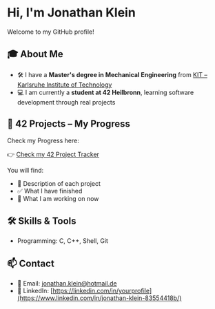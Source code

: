 # Hi, I'm Jonathan Klein

Welcome to my GitHub profile!

## 🎓 About Me

- 🛠️ I have a **Master's degree in Mechanical Engineering** from [KIT – Karlsruhe Institute of Technology](https://www.kit.edu)
- 💻 I am currently a **student at 42 Heilbronn**, learning software development through real projects


## 🚀 42 Projects – My Progress
  Check my Progress here:
  
👉 [Check my 42 Project Tracker](https://github.com/YOURUSERNAME/42-project-tracker)

You will find:
- 📘 Description of each project
- ✅ What I have finished
- 🔄 What I am working on now


## 🛠️ Skills & Tools

- Programming: C, C++, Shell, Git

## 📫 Contact

- 📧 Email: [jonathan.klein@hotmail.de](mailto:jonathan.klein@hotmail.de)
- 🔗 LinkedIn: [https://linkedin.com/in/yourprofile](https://www.linkedin.com/in/jonathan-klein-83554418b/)
